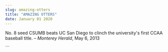 ```yaml
---
slug: amazing-otters
title: "AMAZING OTTERS"
date: January 01 2020
---
```


 
<p>
  No. 8 seed CSUMB beats UC San Diego to clinch the university's first CCAA
  baseball title. – <em>Monterey Herald</em>, May 6, 2013
</p>
```
